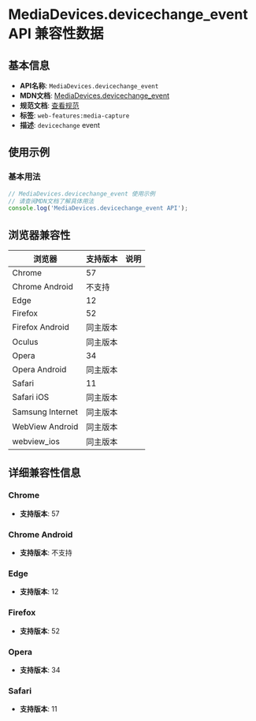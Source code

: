 # MediaDevices.devicechange_event API 兼容性数据

## 基本信息

- **API名称**: `MediaDevices.devicechange_event`
- **MDN文档**: [MediaDevices.devicechange_event](https://developer.mozilla.org/docs/Web/API/MediaDevices/devicechange_event)
- **规范文档**: [查看规范](https://w3c.github.io/mediacapture-main/#event-mediadevices-devicechange,https://w3c.github.io/mediacapture-main/#dom-mediadevices-ondevicechange)
- **标签**: `web-features:media-capture`
- **描述**: `devicechange` event

## 使用示例

### 基本用法

```javascript
// MediaDevices.devicechange_event 使用示例
// 请查阅MDN文档了解具体用法
console.log('MediaDevices.devicechange_event API');
```

## 浏览器兼容性

| 浏览器 | 支持版本 | 说明 |
|--------|----------|------|
| Chrome | 57 |  |
| Chrome Android | 不支持 |  |
| Edge | 12 |  |
| Firefox | 52 |  |
| Firefox Android | 同主版本 |  |
| Oculus | 同主版本 |  |
| Opera | 34 |  |
| Opera Android | 同主版本 |  |
| Safari | 11 |  |
| Safari iOS | 同主版本 |  |
| Samsung Internet | 同主版本 |  |
| WebView Android | 同主版本 |  |
| webview_ios | 同主版本 |  |

## 详细兼容性信息

### Chrome

- **支持版本**: 57

### Chrome Android

- **支持版本**: 不支持

### Edge

- **支持版本**: 12

### Firefox

- **支持版本**: 52

### Opera

- **支持版本**: 34

### Safari

- **支持版本**: 11

